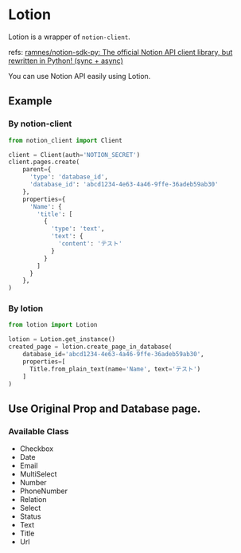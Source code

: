# Lotion

Lotion is a wrapper of `notion-client`.

refs: [ramnes/notion-sdk-py: The official Notion API client library, but rewritten in Python! (sync + async)](https://github.com/ramnes/notion-sdk-py)

You can use Notion API easily using Lotion.

## Example

### By notion-client

```python
from notion_client import Client

client = Client(auth='NOTION_SECRET')
client.pages.create(
    parent={
      'type': 'database_id',
      'database_id': 'abcd1234-4e63-4a46-9ffe-36adeb59ab30'
    },
    properties={
      'Name': {
        'title': [
          {
            'type': 'text',
            'text': {
              'content': 'テスト'
            }
          }
        ]
      }
    },
)
```

### By lotion

```python
from lotion import Lotion

lotion = Lotion.get_instance()
created_page = lotion.create_page_in_database(
    database_id='abcd1234-4e63-4a46-9ffe-36adeb59ab30',
    properties=[
      Title.from_plain_text(name='Name', text='テスト')
    ]
)
```

## Use Original Prop and Database page.

### Available Class

- Checkbox
- Date
- Email
- MultiSelect
- Number
- PhoneNumber
- Relation
- Select
- Status
- Text
- Title
- Url
